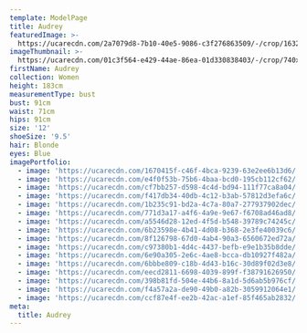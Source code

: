 ```yaml
---
template: ModelPage
title: Audrey
featuredImage: >-
  https://ucarecdn.com/2a7079d8-7b10-40e5-9086-c3f276863509/-/crop/1632x714/0,76/-/preview/
imageThumbnail: >-
  https://ucarecdn.com/01c3f564-e429-44ae-86ea-01d330838403/-/crop/740x1038/450,75/-/preview/
firstName: Audrey
collection: Women
height: 183cm
measurementType: bust
bust: 91cm
waist: 71cm
hips: 91cm
size: '12'
shoeSize: '9.5'
hair: Blonde
eyes: Blue
imagePortfolio:
  - image: 'https://ucarecdn.com/1670415f-c46f-4bca-9239-63e2ee6b13d6/'
  - image: 'https://ucarecdn.com/e4f0f53b-75b6-4baa-bcd0-195cb112cf62/'
  - image: 'https://ucarecdn.com/cf7bb257-d598-4c4d-bd94-111f77ca8a04/'
  - image: 'https://ucarecdn.com/f417db34-40db-4c12-b3ab-57812d3efa6c/'
  - image: 'https://ucarecdn.com/1b235c91-bd2a-4c7a-80a7-277937902dec/'
  - image: 'https://ucarecdn.com/771d3a17-a4f6-4a9e-9e67-f6708ad46ad8/'
  - image: 'https://ucarecdn.com/a5546d28-12ed-4f5d-b548-39789c74245c/'
  - image: 'https://ucarecdn.com/6b23598e-4b41-4d08-b368-2e3fe40039c6/'
  - image: 'https://ucarecdn.com/8f126798-67d0-4ab4-90a3-6560672ed72a/'
  - image: 'https://ucarecdn.com/c97380b1-4d4c-4437-befb-e9e1b35b8dde/'
  - image: 'https://ucarecdn.com/6e90a305-2e6c-4ae8-bcca-db10927f482a/'
  - image: 'https://ucarecdn.com/6bbbe809-c18b-4d43-b16c-30d89f02d3e8/'
  - image: 'https://ucarecdn.com/eecd2811-6698-4039-899f-f38791626950/'
  - image: 'https://ucarecdn.com/398b81fd-504e-44b6-8a1d-5d6ab5b976cf/'
  - image: 'https://ucarecdn.com/f4a57a2a-de90-49b0-a82b-3059912064e1/'
  - image: 'https://ucarecdn.com/ccf87e4f-ee2b-42ac-a1ef-85f465ab2832/'
meta:
  title: Audrey
---
```


